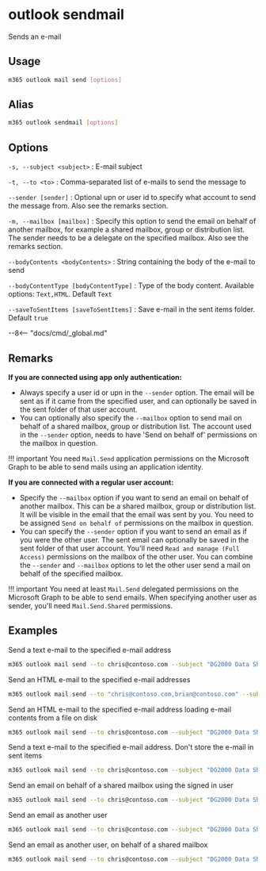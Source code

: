 # outlook sendmail

Sends an e-mail

## Usage

```sh
m365 outlook mail send [options]
```

## Alias

```sh
m365 outlook sendmail [options]
```

## Options

`-s, --subject <subject>`
: E-mail subject

`-t, --to <to>`
: Comma-separated list of e-mails to send the message to

`--sender [sender]`
: Optional upn or user id to specify what account to send the message from. Also see the remarks section.

`-m, --mailbox [mailbox]`
: Specify this option to send the email on behalf of another mailbox, for example a shared mailbox, group or distribution list. The sender needs to be a delegate on the specified mailbox. Also see the remarks section.

`--bodyContents <bodyContents>`
: String containing the body of the e-mail to send

`--bodyContentType [bodyContentType]`
: Type of the body content. Available options: `Text,HTML`. Default `Text`

`--saveToSentItems [saveToSentItems]`
: Save e-mail in the sent items folder. Default `true`

--8<-- "docs/cmd/_global.md"

## Remarks
**If you are connected using app only authentication:**

- Always specify a user id or upn in the `--sender` option. The email will be sent as if it came from the specified user, and can optionally be saved in the sent folder of that user account.
- You can optionally also specify the `--mailbox` option to send mail on behalf of a shared mailbox, group or distribution list. The account used in the `--sender` option, needs to have 'Send on behalf of' permissions on the mailbox in question.

!!! important
    You need `Mail.Send` application permissions on the Microsoft Graph to be able to send mails using an application identity. 

**If you are connected with a regular user account:**

- Specify the `--mailbox` option if you want to send an email on behalf of another mailbox. This can be a shared mailbox, group or distribution list. It will be visible in the email that the email was sent by you. You need to be assigned `Send on behalf of` permissions on the mailbox in question.  
- You can specify the `--sender` option if you want to send an email as if you were the other user.
The sent email can optionally be saved in the sent folder of that user account. You'll need `Read and manage (Full Access)` permissions on the mailbox of the other user. You can combine the `--sender` and `--mailbox` options to let the other user send a mail on behalf of the specified mailbox.

!!! important
    You need at least `Mail.Send` delegated permissions on the Microsoft Graph to be able to send emails. When specifying another user as sender, you'll need `Mail.Send.Shared` permissions.

## Examples

Send a text e-mail to the specified e-mail address

```sh
m365 outlook mail send --to chris@contoso.com --subject "DG2000 Data Sheets" --bodyContents "The latest data sheets are in the team site"
```

Send an HTML e-mail to the specified e-mail addresses

```sh
m365 outlook mail send --to "chris@contoso.com,brian@contoso.com" --subject "DG2000 Data Sheets" --bodyContents "The latest data sheets are in the <a href='https://contoso.sharepoint.com/sites/marketing'>team site</a>" --bodyContentType HTML
```

Send an HTML e-mail to the specified e-mail address loading e-mail contents from a file on disk

```sh
m365 outlook mail send --to chris@contoso.com --subject "DG2000 Data Sheets" --bodyContents @email.html --bodyContentType HTML
```

Send a text e-mail to the specified e-mail address. Don't store the e-mail in sent items

```sh
m365 outlook mail send --to chris@contoso.com --subject "DG2000 Data Sheets" --bodyContents "The latest data sheets are in the team site" --saveToSentItems false
```

Send an email on behalf of a shared mailbox using the signed in user

```sh
m365 outlook mail send --to chris@contoso.com --subject "DG2000 Data Sheets" --bodyContents "The latest data sheets are in the team site" --mailbox sales@contoso.com
```

Send an email as another user

```sh
m365 outlook mail send --to chris@contoso.com --subject "DG2000 Data Sheets" --bodyContents "The latest data sheets are in the team site" --sender svc_project@contoso.com
```

Send an email as another user, on behalf of a shared mailbox

```sh
m365 outlook mail send --to chris@contoso.com --subject "DG2000 Data Sheets" --bodyContents "The latest data sheets are in the team site" --sender svc_project@contoso.com --mailbox sales@contoso.com
```
